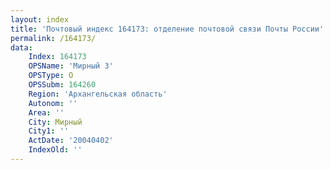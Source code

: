 ```yaml
---
layout: index
title: 'Почтовый индекс 164173: отделение почтовой связи Почты России'
permalink: /164173/
data:
    Index: 164173
    OPSName: 'Мирный 3'
    OPSType: О
    OPSSubm: 164260
    Region: 'Архангельская область'
    Autonom: ''
    Area: ''
    City: Мирный
    City1: ''
    ActDate: '20040402'
    IndexOld: ''
---
```

